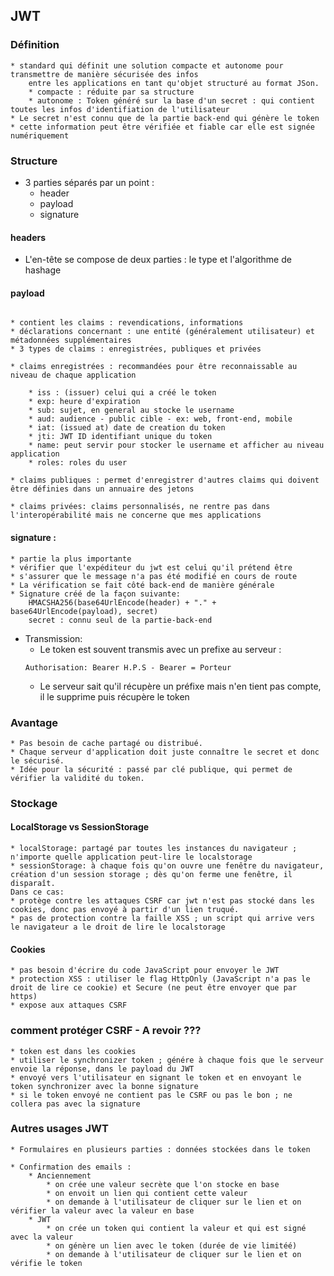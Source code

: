 ## JWT

### Définition
```
* standard qui définit une solution compacte et autonome pour transmettre de manière sécurisée des infos 
	entre les applications en tant qu'objet structuré au format JSon. 
	* compacte : réduite par sa structure
	* autonome : Token généré sur la base d'un secret : qui contient toutes les infos d'identifiation de l'utilisateur
* Le secret n'est connu que de la partie back-end qui génère le token	
* cette information peut être vérifiée et fiable car elle est signée numériquement
```

### Structure
* 3 parties séparés par un point : 
	* header
	* payload
	* signature

#### headers
* L'en-tête se compose de deux parties : le type et l'algorithme de hashage 

#### payload

```

* contient les claims : revendications, informations
* déclarations concernant : une entité (généralement utilisateur) et métadonnées supplémentaires
* 3 types de claims : enregistrées, publiques et privées

* claims enregistrées : recommandées pour être reconnaissable au niveau de chaque application

	* iss : (issuer) celui qui a créé le token
	* exp: heure d'expiration
	* sub: sujet, en general au stocke le username
	* aud: audience - public cible - ex: web, front-end, mobile
	* iat: (issued at) date de creation du token
	* jti: JWT ID identifiant unique du token
	* name: peut servir pour stocker le username et afficher au niveau application
	* roles: roles du user

* claims publiques : permet d'enregistrer d'autres claims qui doivent être définies dans un annuaire des jetons

* claims privées: claims personnalisés, ne rentre pas dans l'interopérabilité mais ne concerne que mes applications

```

#### signature :

```
* partie la plus importante
* vérifier que l'expéditeur du jwt est celui qu'il prétend être
* s'assurer que le message n'a pas été modifié en cours de route
* La vérification se fait côté back-end de manière générale
* Signature créé de la façon suivante:
	HMACSHA256(base64UrlEncode(header) + "." + base64UrlEncode(payload), secret)
	secret : connu seul de la partie-back-end
```

* Transmission:
	* Le token est souvent transmis avec un prefixe au serveur : 
	```
	Authorisation: Bearer H.P.S - Bearer = Porteur
	```
	* Le serveur sait qu'il récupère un préfixe mais n'en tient pas compte, il le supprime puis récupère le token

### Avantage

```
* Pas besoin de cache partagé ou distribué. 
* Chaque serveur d'application doit juste connaître le secret et donc le sécurisé.
* Idée pour la sécurité : passé par clé publique, qui permet de vérifier la validité du token.
```

### Stockage 

#### LocalStorage vs SessionStorage

```
* localStorage: partagé par toutes les instances du navigateur ; n'importe quelle application peut-lire le localstorage
* sessionStorage: à chaque fois qu'on ouvre une fenêtre du navigateur, création d'un session storage ; dès qu'on ferme une fenêtre, il disparaît.
Dans ce cas: 
* protège contre les attaques CSRF car jwt n'est pas stocké dans les cookies, donc pas envoyé à partir d'un lien truqué.
* pas de protection contre la faille XSS ; un script qui arrive vers le navigateur a le droit de lire le localstorage
```

#### Cookies

```
* pas besoin d'écrire du code JavaScript pour envoyer le JWT
* protection XSS : utiliser le flag HttpOnly (JavaScript n'a pas le droit de lire ce cookie) et Secure (ne peut être envoyer que par https)
* expose aux attaques CSRF
```

### comment protéger CSRF - A revoir ???

```
* token est dans les cookies
* utiliser le synchronizer token ; génére à chaque fois que le serveur envoie la réponse, dans le payload du JWT
* envoyé vers l'utilisateur en signant le token et en envoyant le token synchronizer avec la bonne signature
* si le token envoyé ne contient pas le CSRF ou pas le bon ; ne collera pas avec la signature
```

### Autres usages JWT

```
* Formulaires en plusieurs parties : données stockées dans le token

* Confirmation des emails :
	* Anciennement
		* on crée une valeur secrète que l'on stocke en base
		* on envoit un lien qui contient cette valeur 
		* on demande à l'utilisateur de cliquer sur le lien et on vérifier la valeur avec la valeur en base
	* JWT
		* on crée un token qui contient la valeur et qui est signé avec la valeur
		* on génère un lien avec le token (durée de vie limitéé)
		* on demande à l'utilisateur de cliquer sur le lien et on vérifie le token
```


